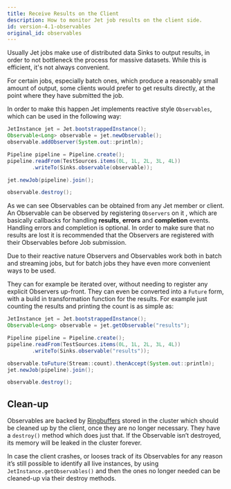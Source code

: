 ```yaml
---
title: Receive Results on the Client
description: How to monitor Jet job results on the client side.
id: version-4.1-observables
original_id: observables
---
```


Usually Jet jobs make use of distributed data Sinks to output results,
in order to not bottleneck the process for massive datasets. While this
is efficient, it's not always convenient.

For certain jobs, especially batch ones, which produce a reasonably
small amount of output, some clients would prefer to get results
directly, at the point where they have submitted the job.

In order to make this happen Jet implements reactive style
`Observables`, which can be used in the following way:

```java
JetInstance jet = Jet.bootstrappedInstance();
Observable<Long> observable = jet.newObservable();
observable.addObserver(System.out::println);

Pipeline pipeline = Pipeline.create();
pipeline.readFrom(TestSources.items(0L, 1L, 2L, 3L, 4L))
        .writeTo(Sinks.observable(observable));

jet.newJob(pipeline).join();

observable.destroy();
```

As we can see Observables can be obtained from any Jet member or
client. An Observable can be observed by registering `Observers` on it
, which are basically callbacks for handling **results**, **errors** and
 **completion** events. Handling errors and completion is optional. In
 order to make sure that no results are lost it is recommended that the
 Observers are registered with their Observables before Job submission.

Due to their reactive nature Observers and Observables work both in
batch and streaming jobs, but for batch jobs they have even more
convenient ways to be used.

They can for example be iterated over, without needing to register any
explicit Observers up-front. They can even be converted into a `Future`
form, with a build in transformation function for the results. For
example just counting the results and printing the count is as simple
as:

```java
JetInstance jet = Jet.bootstrappedInstance();
Observable<Long> observable = jet.getObservable("results");

Pipeline pipeline = Pipeline.create();
pipeline.readFrom(TestSources.items(0L, 1L, 2L, 3L, 4L))
        .writeTo(Sinks.observable("results"));

observable.toFuture(Stream::count).thenAccept(System.out::println);
jet.newJob(pipeline).join();

observable.destroy();
```

## Clean-up

Observables are backed by
[Ringbuffers](/javadoc/{imdg-version}/com/hazelcast/ringbuffer/Ringbuffer.html)
stored in the cluster which should be cleaned up by the client, once
they are no longer necessary. They have a `destroy()` method which does
just that. If the Observable isn’t destroyed, its memory will be leaked
in the cluster forever.

In case the client crashes, or looses track of its Observables for any
reason it’s still possible to identify all live instances, by using
`JetInstance.getObservables()` and then the ones no longer needed can be
cleaned-up via their destroy methods.
